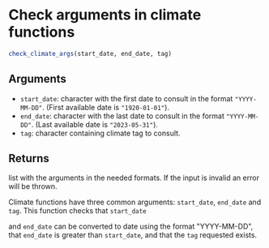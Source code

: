 # Check arguments in climate functions

```r
check_climate_args(start_date, end_date, tag)
```

## Arguments

- `start_date`: character with the first date to consult in the format `"YYYY-MM-DD"`. (First available date is `"1920-01-01"`).
- `end_date`: character with the last date to consult in the format `"YYYY-MM-DD"`. (Last available date is `"2023-05-31"`).
- `tag`: character containing climate tag to consult.

## Returns

list with the arguments in the needed formats. If the input is invalid an error will be thrown.

Climate functions have three common arguments: `start_date`, `end_date` and `tag`. This function checks that `start_date`

and `end_date` can be converted to date using the format "YYYY-MM-DD", that `end_date` is greater than `start_date`, and that the `tag` requested exists.

